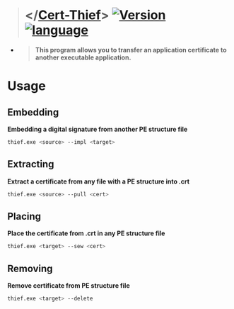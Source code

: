 > # </[Cert-Thief](https://github.com/reslaid/xargs.git)> [![Version](https://img.shields.io/badge/Version-0.2.2-red.svg)](https://github.com/reslaid/xargs.git) [![language](https://skillicons.dev/icons?i=rust)](https://github.com/reslaid/xargs.git)
- > **This program allows you to transfer an application certificate to another executable application.**

# Usage
## Embedding
**Embedding a digital signature from another PE structure file**
```bash
thief.exe <source> --impl <target>
```

## Extracting
**Extract a certificate from any file with a PE structure into .crt**
```bash
thief.exe <source> --pull <cert>
```

## Placing
**Place the certificate from .crt in any PE structure file**
```bash
thief.exe <target> --sew <cert>
```

## Removing
**Remove certificate from PE structure file**
```bash
thief.exe <target> --delete
```
